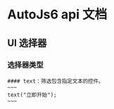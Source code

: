 # AutoJs6 api 文档

## UI 选择器

  ### 选择器类型
  
    #### text：筛选包含指定文本的控件。
    ~~~
    text("立即开始");
    ~~~
